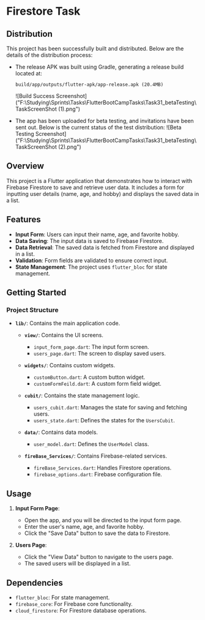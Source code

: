 # Firestore Task

## Distribution

This project has been successfully built and distributed. Below are the details of the distribution process:

- The release APK was built using Gradle, generating a release build located at:
  ```
  build/app/outputs/flutter-apk/app-release.apk (20.4MB)
  ```
  ![Build Success Screenshot]("F:\Studying\Sprints\Tasks\FlutterBootCampTasks\Task31_betaTesting\TaskScreenShot (1).png")

- The app has been uploaded for beta testing, and invitations have been sent out. Below is the current status of the test distribution:
  ![Beta Testing Screenshot]("F:\Studying\Sprints\Tasks\FlutterBootCampTasks\Task31_betaTesting\TaskScreenShot (2).png")

## Overview

This project is a Flutter application that demonstrates how to interact with Firebase Firestore to save and retrieve user data. It includes a form for inputting user details (name, age, and hobby) and displays the saved data in a list.

## Features

- **Input Form**: Users can input their name, age, and favorite hobby.
- **Data Saving**: The input data is saved to Firebase Firestore.
- **Data Retrieval**: The saved data is fetched from Firestore and displayed in a list.
- **Validation**: Form fields are validated to ensure correct input.
- **State Management**: The project uses `flutter_bloc` for state management.

## Getting Started

### Project Structure

- **`lib/`**: Contains the main application code.

  - **`view/`**: Contains the UI screens.
    - `input_form_page.dart`: The input form screen.
    - `users_page.dart`: The screen to display saved users.

  - **`widgets/`**: Contains custom widgets.
    - `customButton.dart`: A custom button widget.
    - `customFormFeild.dart`: A custom form field widget.

  - **`cubit/`**: Contains the state management logic.
    - `users_cubit.dart`: Manages the state for saving and fetching users.
    - `users_state.dart`: Defines the states for the `UsersCubit`.

  - **`data/`**: Contains data models.
    - `user_model.dart`: Defines the `UserModel` class.

  - **`fireBase_Services/`**: Contains Firebase-related services.
    - `fireBase_Services.dart`: Handles Firestore operations.
    - `firebase_options.dart`: Firebase configuration file.

## Usage

1. **Input Form Page**:
   - Open the app, and you will be directed to the input form page.
   - Enter the user's name, age, and favorite hobby.
   - Click the "Save Data" button to save the data to Firestore.

2. **Users Page**:
   - Click the "View Data" button to navigate to the users page.
   - The saved users will be displayed in a list.

## Dependencies

- `flutter_bloc`: For state management.
- `firebase_core`: For Firebase core functionality.
- `cloud_firestore`: For Firestore database operations.

